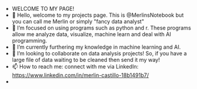 - WELCOME TO MY PAGE!
- 👋 Hello, welcome to my projects page. This is @MerlinsNotebook but you can call me Merlin or simply "fancy data analyst"
- 👀 I’m focused on using programs such as python and r. These programs allow me analyze data, visualize, machine learn and deal with AI programming. 
- 🌱 I’m currently furthering my knowledge in machine learning and AI. 
- 💞️ I’m looking to collaborate on data analysis projects! So, if you have a large file of data waiting to be cleaned then send it my way!
- 📫 How to reach me: connect with me via LinkedIn: https://www.linkedin.com/in/merlin-castillo-18b1491b7/
- 

<!---
MerlinsNotebook/MerlinsNotebook is a ✨ special ✨ repository because its `README.md` (this file) appears on your GitHub profile.
You can click the Preview link to take a look at your changes.
--->
